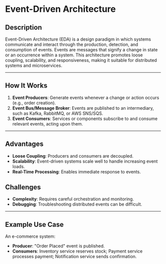 # Event-Driven Architecture

## **Description**

Event-Driven Architecture (EDA) is a design paradigm in which systems communicate and interact through the production, detection, and consumption of events. Events are messages that signify a change in state or an occurrence within a system. This architecture promotes loose coupling, scalability, and responsiveness, making it suitable for distributed systems and microservices.

---

## **How It Works**

1. **Event Producers**: Generate events whenever a change or action occurs (e.g., order creation).
2. **Event Bus/Message Broker**: Events are published to an intermediary, such as Kafka, RabbitMQ, or AWS SNS/SQS.
3. **Event Consumers**: Services or components subscribe to and consume relevant events, acting upon them.

---

## **Advantages**

- **Loose Coupling**: Producers and consumers are decoupled.
- **Scalability**: Event-driven systems scale well to handle increasing event loads.
- **Real-Time Processing**: Enables immediate response to events.

## **Challenges**

- **Complexity**: Requires careful orchestration and monitoring.
- **Debugging**: Troubleshooting distributed events can be difficult.

---

## **Example Use Case**

An e-commerce system:

- **Producer**: "Order Placed" event is published.
- **Consumers**: Inventory service reserves stock; Payment service processes payment; Notification service sends confirmation.
